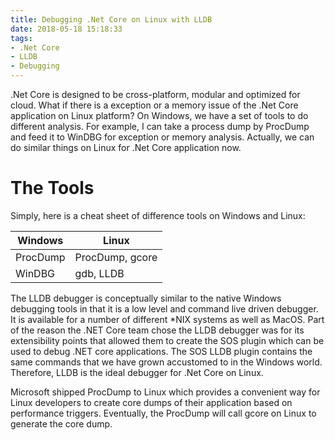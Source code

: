 ```yaml
---
title: Debugging .Net Core on Linux with LLDB
date: 2018-05-18 15:18:33
tags:
- .Net Core
- LLDB
- Debugging
---
```

.Net Core is designed to be cross-platform, modular and optimized for cloud. What if there is a exception or a memory issue of the .Net Core application on Linux platform?
On Windows, we have a set of tools to do different analysis. For example, I can take a process dump by ProcDump and feed it to WinDBG for exception or memory analysis.
Actually, we can do similar things on Linux for .Net Core application now.
<!-- more -->

# The Tools
Simply, here is a cheat sheet of difference tools on Windows and Linux:

| Windows | Linux |
| --- | --- |
| ProcDump | ProcDump, gcore |
| WinDBG | gdb, LLDB |

The LLDB debugger is conceptually similar to the native Windows debugging tools in that it is a low level and command live driven debugger. It is available for a number of different *NIX systems as well as MacOS. Part of the reason the .NET Core team chose the LLDB debugger was for its extensibility points that allowed them to create the SOS plugin which can be used to debug .NET core applications. The SOS LLDB plugin contains the same commands that we have grown accustomed to in the Windows world. Therefore, LLDB is the ideal debugger for .Net Core on Linux.

Microsoft shipped ProcDump to Linux which provides a convenient way for Linux developers to create core dumps of their application based on performance triggers. Eventually, the ProcDump will call gcore on Linux to generate the core dump.


